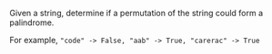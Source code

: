 Given a string, determine if a permutation of the string could form a palindrome.

For example,
```"code" -> False, "aab" -> True, "carerac" -> True```